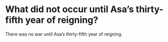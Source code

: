 # What did not occur until Asa’s thirty-fifth year of reigning?

There was no war until Asa’s thirty-fifth year of reigning.
